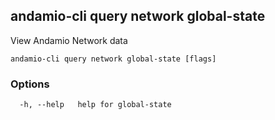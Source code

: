 ## andamio-cli query network global-state

View Andamio Network data

```
andamio-cli query network global-state [flags]
```

### Options

```
  -h, --help   help for global-state
```

